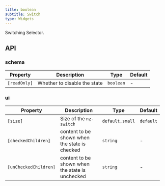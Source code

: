 ```yaml
---
title: boolean
subtitle: Switch
type: Widgets
---
```


Switching Selector.

## API

### schema

| Property     | Description                  | Type      | Default |
| ------------ | ---------------------------- | --------- | ------- |
| `[readOnly]` | Whether to disable the state | `boolean` | -       |

### ui

| Property              | Description                                     | Type            | Default   |
| --------------------- | ----------------------------------------------- | --------------- | --------- |
| `[size]`              | Size of the `nz-switch`                         | `default,small` | `default` |
| `[checkedChildren]`   | content to be shown when the state is checked   | `string`        | -         |
| `[unCheckedChildren]` | content to be shown when the state is unchecked | `string`        | -         |
